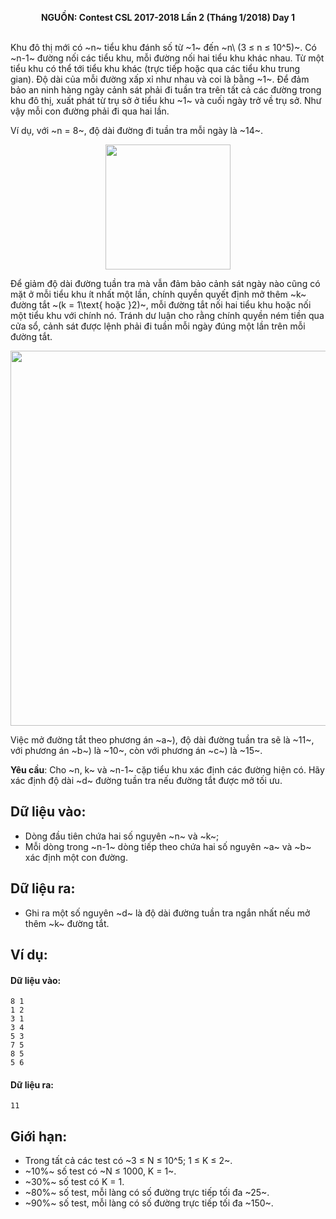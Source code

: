 **<center>NGUỒN: Contest CSL 2017-2018 Lần 2 (Tháng 1/2018) Day 1</center>**
<br>

Khu đô thị mới có ~n~ tiểu khu đánh số từ ~1~ đến ~n\ (3 ≤ n ≤ 10^5)~. Có ~n-1~ đường nối các tiểu khu, mỗi đường nối hai tiểu khu khác nhau. Từ một tiểu khu có thể tới tiểu khu khác (trực tiếp hoặc qua các tiểu khu trung gian). Độ dài của mỗi đường xấp xỉ như nhau và coi là bằng ~1~. Để đảm bảo an ninh hàng ngày cảnh sát phải đi tuần tra trên tất cả các đường trong khu đô thị, xuất phát 
từ trụ sở ở tiểu khu ~1~ và cuối ngày trở về trụ sở. Như vậy 
mỗi con đường phải đi qua hai lần.

Ví dụ, với ~n = 8~, độ dài đường đi tuần tra mỗi ngày là ~14~.
<center><img src="/images/problems/1151/patrol1.svg" width = 200px></center>

Để giảm độ dài đường tuần tra mà vẫn đảm bảo cảnh sát ngày nào cũng có mặt ở mỗi tiểu khu ít nhất một lần, chính quyền quyết định mở thêm ~k~ đường tắt ~(k = 1\text{ hoặc }2)~, mỗi đường tắt nối hai tiểu khu hoặc nối một tiểu khu với chính nó. Tránh dư luận cho rằng chính quyền ném tiền qua cửa sổ, cảnh sát được lệnh phải đi tuần mỗi ngày đúng một lần trên mỗi đường tắt.
<center><img src="/images/problems/1151/patrol2.svg" width = 600px></center>

Việc mở đường tắt theo phương án ~a~), độ dài đường tuần tra sẽ  là ~11~, với phương án ~b~) là ~10~, còn với phương án ~c~) là ~15~.

**Yêu cầu**: Cho ~n, k~ và ~n-1~ cặp tiểu khu xác định các đường hiện có. Hãy xác định độ dài ~d~ đường tuần tra nếu đường tắt được mở tối ưu.

## Dữ liệu vào:
- Dòng đầu tiên chứa hai số nguyên ~n~ và ~k~; 
- Mỗi dòng trong ~n-1~ dòng tiếp theo chứa hai số nguyên ~a~ và ~b~ xác định một con đường. 

## Dữ liệu ra:
- Ghi ra một số nguyên ~d~ là độ dài đường tuần tra ngắn nhất nếu mở thêm ~k~ đường tắt.

## Ví dụ:
#### Dữ liệu vào:
```
8 1
1 2
3 1
3 4
5 3
7 5
8 5
5 6
```
#### Dữ liệu ra:
```
11
```

## Giới hạn:
- Trong tất cả các test có ~3 ≤ N ≤ 10^5; 1 ≤ K ≤ 2~. 
- ~10\%~ số test có ~N ≤ 1000, K = 1~.
- ~30\%~ số test có K = 1. 
- ~80\%~ số test, mỗi làng có số đường trực tiếp tối đa ~25~. 
- ~90\%~ số test, mỗi làng có số đường trực tiếp tối đa ~150~.